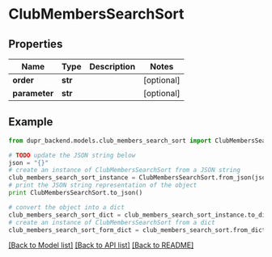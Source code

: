 # ClubMembersSearchSort


## Properties
Name | Type | Description | Notes
------------ | ------------- | ------------- | -------------
**order** | **str** |  | [optional] 
**parameter** | **str** |  | [optional] 

## Example

```python
from dupr_backend.models.club_members_search_sort import ClubMembersSearchSort

# TODO update the JSON string below
json = "{}"
# create an instance of ClubMembersSearchSort from a JSON string
club_members_search_sort_instance = ClubMembersSearchSort.from_json(json)
# print the JSON string representation of the object
print ClubMembersSearchSort.to_json()

# convert the object into a dict
club_members_search_sort_dict = club_members_search_sort_instance.to_dict()
# create an instance of ClubMembersSearchSort from a dict
club_members_search_sort_form_dict = club_members_search_sort.from_dict(club_members_search_sort_dict)
```
[[Back to Model list]](../README.md#documentation-for-models) [[Back to API list]](../README.md#documentation-for-api-endpoints) [[Back to README]](../README.md)


